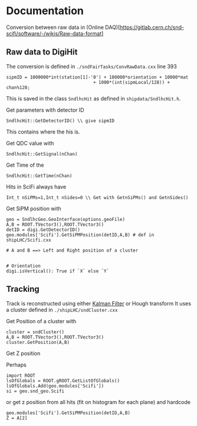 # Documentation

Conversion between raw data in 
(Online DAQ)[https://gitlab.cern.ch/snd-scifi/software/-/wikis/Raw-data-format]


## Raw data to DigiHit 

The conversion is defined in `./sndFairTasks/ConvRawData.cxx`
line 393

```
sipmID = 1000000*int(station[1]-'0') + 100000*orientation + 10000*mat
                                 + 1000*(int(sipmLocal/128)) + chan%128;
```

This is saved in the class `SndlhcHit` as defined in `shipdata/SndlhcHit.h`.

Get parameters with detector ID  

```
SndlhcHit::GetDetectorID() \\ give sipmID
```
This contains where the his is.

Get QDC value with 

```
SndlhcHit::GetSignal(nChan)
```

Get Time of the 

```
SndlhcHit::GetTime(nChan)
```


Hits in SciFi always have

```
Int_t nSiPMs=1,Int_t nSides=0 \\ Get with GetnSiPMs() and GetnSides()
```


Get SiPM position with 

```
geo = SndlhcGeo.GeoInterface(options.geoFile)
A,B = ROOT.TVector3(),ROOT.TVector3()
detID = digi.GetDetectorID()
geo.modules['Scifi'].GetSiPMPosition(detID,A,B) # def in shipLHC/Scifi.cxx

# A and B ==> Left and Right position of a cluster 


# Orientation 
digi.isVertical(): True if `X` else `Y`
```

## Tracking 

Track is reconstructed using either [Kalman Filter](./python/SndlhcTracking.py) or Hough transform 
It uses a cluster defined in `./shipLHC/sndCluster.cxx`

Get Position of a cluster with 

```
cluster = sndCluster()
A,B = ROOT.TVector3(),ROOT.TVector3()
cluster.GetPosition(A,B)
```

Get Z position 

Perhaps 
```
import ROOT
lsOfGlobals = ROOT.gROOT.GetListOfGlobals()
lsOfGlobals.Add(geo.modules['Scifi'])
si = geo.snd_geo.Scifi
```

or get z position from all hits (fit on histogram for each plane) and hardcode

```
geo.modules['Scifi'].GetSiPMPosition(detID,A,B)
Z = A[2]
```




